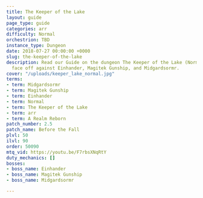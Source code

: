 ```yaml
---
title: The Keeper of the Lake
layout: guide
page_type: guide
categories: arr
difficulty: Normal
orchestrion: TBD
instance_type: Dungeon
date: 2018-07-27 00:00:00 +0000
slug: the-keeper-of-the-lake
description: Read our Guide on the dungeon The Keeper of the Lake (Normal) where you'll
  face off against Einhander, Magitek Gunship, and Midgardsormr.
cover: "/uploads/keeper_lake_normal.jpg"
terms:
- term: Midgardsormr
- term: Magitek Gunship
- term: Einhander
- term: Normal
- term: The Keeper of the Lake
- term: arr
- term: A Realm Reborn
patch_number: 2.5
patch_name: Before the Fall
plvl: 50
ilvl: 90
order: 50090
mtq_vid: https://youtu.be/F7rbsXNqRtY
duty_mechanics: []
bosses:
- boss_name: Einhander
- boss_name: Magitek Gunship
- boss_name: Midgardsormr

---
```

